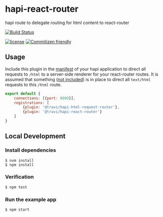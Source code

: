 # hapi-react-router

hapi route to delegate routing for html content to react-router

[![Build Status](https://img.shields.io/travis/travi/hapi-react-router.svg?style=flat)](https://travis-ci.org/travi/hapi-react-router)

[![license](https://img.shields.io/github/license/travi/hapi-react-router.svg)](LICENSE)
[![Commitizen friendly](https://img.shields.io/badge/commitizen-friendly-brightgreen.svg)](http://commitizen.github.io/cz-cli/)

## Usage

Include this plugin in the [manifest](https://github.com/hapijs/glue) of your hapi application 
to direct all requests to `/html` to a server-side renderer for your react-router routes. It is
assumed that something ([not included](https://github.com/travi/hapi-html-request-router)) is
in place to direct all `text/html` requests to this `/html` route.

```js
export default {
    connections: [{port: 8090}],
    registrations: [
        {plugin: '@travi/hapi-html-request-router'},
        {plugin: '@travi/hapi-react-router'}
    ]
}
```

## Local Development

### Install dependencies
```
$ nvm install
$ npm install
```

### Verification
```
$ npm test
```

### Run the example app
```
$ npm start
```

